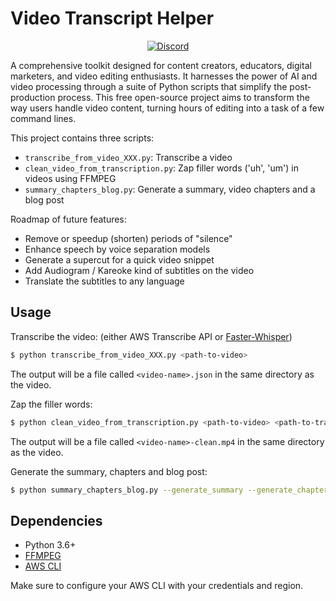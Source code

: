 # Video Transcript Helper

<div align="center">

[![Discord](https://img.shields.io/discord/1200229425141252116)](https://discord.gg/KbjGU2vvUz)

</div>

A comprehensive toolkit designed for content creators, educators, digital marketers, and video editing enthusiasts. 
It harnesses the power of AI and video processing through a suite of Python scripts that simplify the post-production process. 
This free open-source project aims to transform the way users handle video content, turning hours of editing into a task of a few command lines.

This project contains three scripts:
- `transcribe_from_video_XXX.py`: Transcribe a video
- `clean_video_from_transcription.py`: Zap filler words ('uh', 'um') in videos using FFMPEG
- `summary_chapters_blog.py`: Generate a summary, video chapters and a blog post

Roadmap of future features:
- Remove or speedup (shorten) periods of "silence"
- Enhance speech by voice separation models
- Generate a supercut for a quick video snippet
- Add Audiogram / Kareoke kind of subtitles on the video
- Translate the subtitles to any language

## Usage
Transcribe the video: (either AWS Transcribe API or [Faster-Whisper](https://github.com/guillaumekln/faster-whisper))

```sh
$ python transcribe_from_video_XXX.py <path-to-video>
```

The output will be a file called `<video-name>.json` in the same directory as the video.

Zap the filler words:

```sh
$ python clean_video_from_transcription.py <path-to-video> <path-to-transcript>
```

The output will be a file called `<video-name>-clean.mp4` in the same directory as the video.

Generate the summary, chapters and blog post:

```sh
$ python summary_chapters_blog.py --generate_summary --generate_chapters --generate_blog <path-to-transcript>
```

## Dependencies
- Python 3.6+
- [FFMPEG](https://ffmpeg.org/)
- [AWS CLI](https://aws.amazon.com/cli/)

Make sure to configure your AWS CLI with your credentials and region.
